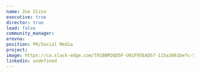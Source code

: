 ```yaml
---
name: Zoe Zizzo
executive: true
director: true
lead: false
community_manager:  
erevna:   
position: PR/Social Media
project:
image: https://ca.slack-edge.com/T01BBM3QD5F-U01F95EADS7-115a3061befc-512
linkedin: undefined
---
```

